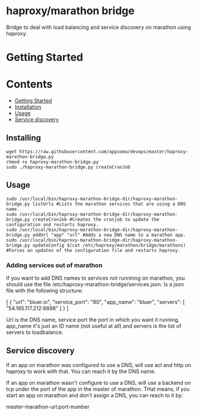 # haproxy/marathon bridge

Bridge to deal with load balancing and service discovery on marathon using haproxy.

<a name='gettingstarted'></a>
# Getting Started

# Contents
* [Getting Started](#gettingstarted)
* [Installation](#installation)
* [Usage](#usage)
* [Service discovery](#servicediscovery)

<a name='installation'></a>
## Installing

```
wget https://raw.githubusercontent.com/appsoma/devops/master/haproxy-marathon-bridge.py
chmod +x haproxy-marathon-bridge.py
sudo ./haproxy-marathon-bridge.py createCronJob
```

<a name='usage'></a>
## Usage

```
sudo /usr/local/bin/haproxy-marathon-bridge-dir/haproxy-marathon-bridge.py listUrls #Lists the marathon services that are using a DNS name.
sudo /usr/local/bin/haproxy-marathon-bridge-dir/haproxy-marathon-bridge.py createCronJob #Creates the cronjob to update the configuration and restarts haproxy.
sudo /usr/local/bin/haproxy-marathon-bridge-dir/haproxy-marathon-bridge.py addUrl "app" "url" #Adds a new DNS name to a marathon app.
sudo /usr/local/bin/haproxy-marathon-bridge-dir/haproxy-marathon-bridge.py updateConfig $(cat /etc/haproxy/marathon/bridge/marathons) #Forces an updates of the configuration file and restarts haproxy.
```

### Adding services out of marathon

If you want to add DNS names to services not runninng on marathon, you should use the file /etc/haproxy-marathon-bridge/services.json. Is a json file with the following structure:

[
    {
        "url": "bluer.io",
        "service_port": "80",
        "app_name": "bluer",
        "servers": [ "54.165.117.212:8898" ]
    }
]

Url is the DNS name, service port the port in which you want it running, app_name it's just an ID name (not useful at all) and servers is the list of servers to loadbalance. 

<a name='servicediscovery'></a>
## Service discovery

If an app on marathon was configured to use a DNS, will use acl and http on haproxy to work with that. You can reach it by the DNS name.

If an app on marathon wasn't configure to use a DNS, will use a backend on tcp under the port of the app in the master of marathon. THat means, if you start an app on marathon and don't assign a DNS, you can reach to it by:

master-marathon-url:port-number

